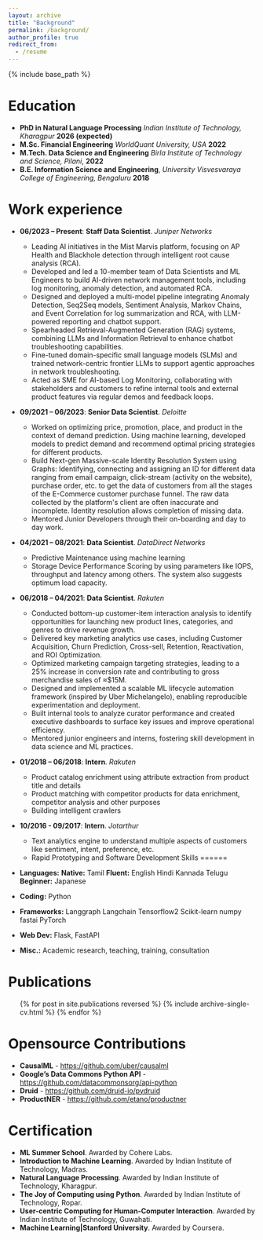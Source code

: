 ```yaml
---
layout: archive
title: "Background"
permalink: /background/
author_profile: true
redirect_from:
  - /resume
---
```


{% include base_path %}

Education
======
* **PhD in Natural Language Processing** *Indian Institute of Technology, Kharagpur* **2026 (expected)**
* **M.Sc. Financial Engineering** *WorldQuant University, USA* **2022**
* **M.Tech. Data Science and Engineering** *Birla Institute of Technology and Science, Pilani*, **2022**
* **B.E. Information Science and Engineering**, *University Visvesvaraya College of Engineering, Bengaluru* **2018**

Work experience
======
* **06/2023 – Present**: **Staff Data Scientist**. *Juniper Networks*
  * Leading AI initiatives in the Mist Marvis platform, focusing on AP Health and Blackhole detection through intelligent root cause analysis (RCA).
  * Developed and led a 10-member team of Data Scientists and ML Engineers to build AI-driven network management tools, including log monitoring, anomaly detection, and automated RCA.
  * Designed and deployed a multi-model pipeline integrating Anomaly Detection, Seq2Seq models, Sentiment Analysis, Markov Chains, and Event Correlation for log summarization and RCA, with LLM-powered reporting and chatbot support.
  * Spearheaded Retrieval-Augmented Generation (RAG) systems, combining LLMs and Information Retrieval to enhance chatbot troubleshooting capabilities.
  * Fine-tuned domain-specific small language models (SLMs) and trained network-centric frontier LLMs to support agentic approaches in network troubleshooting.
  * Acted as SME for AI-based Log Monitoring, collaborating with stakeholders and customers to refine internal tools and external product features via regular demos and feedback loops.

* **09/2021 – 06/2023**: **Senior Data Scientist**. *Deloitte*
  * Worked on optimizing price, promotion, place, and product in the context of demand prediction. Using machine learning, developed models to predict demand and recommend optimal pricing strategies for different products. 
  * Build Next-gen Massive-scale Identity Resolution System using Graphs:  Identifying, connecting and assigning an ID for different data ranging from email campaign, click-stream (activity on the website), purchase order, etc. to get the data of customers from all the stages of the E-Commerce customer purchase funnel. The raw data collected by the platform's client are often inaccurate and incomplete. Identity resolution allows completion of missing data. 
  * Mentored Junior Developers through their on-boarding and day to day work.

* **04/2021 – 08/2021**: **Data Scientist**. *DataDirect Networks*
  * Predictive Maintenance using machine learning
  * Storage Device Performance Scoring by using parameters like IOPS, throughput and latency among others. The system also suggests optimum load capacity.

* **06/2018 – 04/2021**: **Data Scientist**. *Rakuten*
  * Conducted bottom-up customer-item interaction analysis to identify opportunities for launching new product lines, categories, and genres to drive revenue growth.
  * Delivered key marketing analytics use cases, including Customer Acquisition, Churn Prediction, Cross-sell, Retention, Reactivation, and ROI Optimization.
  * Optimized marketing campaign targeting strategies, leading to a 25\% increase in conversion rate and contributing to gross merchandise sales of $\approx$\$15M.
  * Designed and implemented a scalable ML lifecycle automation framework (inspired by Uber Michelangelo), enabling reproducible experimentation and deployment.
  * Built internal tools to analyze curator performance and created executive dashboards to surface key issues and improve operational efficiency.
  * Mentored junior engineers and interns, fostering skill development in data science and ML practices.

* **01/2018 – 06/2018**: **Intern**. *Rakuten*
  * Product catalog enrichment using attribute extraction from product title and details
  * Product matching with competitor products for data enrichment, competitor analysis and other purposes
  * Building intelligent crawlers

* **10/2016 - 09/2017**: **Intern**. *Jotarthur*
  * Text analytics engine to understand multiple aspects of customers like sentiment, intent, preference, etc.
  * Rapid Prototyping and Software Development
Skills
======
* **Languages:** **Native:** Tamil **Fluent:** English Hindi Kannada Telugu **Beginner:** Japanese
* **Coding:** Python
* **Frameworks:** Langgraph Langchain Tensorflow2 Scikit-learn numpy fastai PyTorch
* **Web Dev:** Flask, FastAPI
* **Misc.:** Academic research, teaching, training, consultation

Publications
======
  <ul>{% for post in site.publications reversed %}
    {% include archive-single-cv.html %}
  {% endfor %}</ul>

Opensource Contributions
======
* **CausalML** - https://github.com/uber/causalml
* **Google’s Data Commons Python API** - https://github.com/datacommonsorg/api-python
* **Druid** - https://github.com/druid-io/pydruid 
* **ProductNER** - https://github.com/etano/productner

Certification
======
* **ML Summer School**. Awarded by Cohere Labs.
* **Introduction to Machine Learning**. Awarded by Indian Institute of Technology, Madras.
* **Natural Language Processing**. Awarded by Indian Institute of Technology, Kharagpur.
* **The Joy of Computing using Python**. Awarded by Indian Institute of Technology, Ropar.
* **User-centric Computing for Human-Computer Interaction**. Awarded by Indian Institute of Technology, Guwahati.
* **Machine Learning|Stanford University**. Awarded by Coursera.

